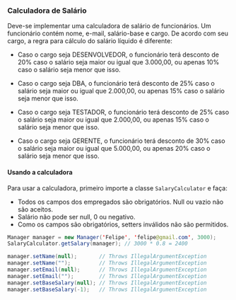 ### Calculadora de Salário

Deve-se implementar uma calculadora de salário de funcionários. Um funcionário contém nome, e-mail, salário-base e cargo. De acordo com seu cargo, a regra para cálculo do salário líquido é diferente:

- Caso o cargo seja DESENVOLVEDOR, o funcionário terá desconto de 20% caso o salário seja maior ou igual que 3.000,00, ou apenas 10% caso o salário seja menor que isso.


- Caso o cargo seja DBA, o funcionário terá desconto de 25% caso o salário seja maior ou igual que 2.000,00, ou apenas 15% caso o salário seja menor que isso.


- Caso o cargo seja TESTADOR, o funcionário terá desconto de 25% caso o salário seja maior ou igual que 2.000,00, ou apenas 15% caso o salário seja menor que isso.


- Caso o cargo seja GERENTE, o funcionário terá desconto de 30% caso o salário seja maior ou igual que 5.000,00, ou apenas 20% caso o salário seja menor que isso.

#### Usando a calculadora

Para usar a calculadora, primeiro importe a classe `SalaryCalculator` e faça:

- Todos os campos dos empregados são obrigatórios. Null ou vazio não são aceitos.
- Salário não pode ser null, 0 ou negativo.
- Como os campos são obrigatórios, setters inválidos não são permitidos.

```java
Manager manager = new Manager('Felipe', 'felipe@gmail.com', 3000);
SalaryCalculator.getSalary(manager); // 3000 * 0.8 = 2400

manager.setName(null);       // Throws IllegalArgumentException
manager.setName("");         // Throws IllegalArgumentException
manager.setEmail(null);      // Throws IllegalArgumentException
manager.setEmail("");        // Throws IllegalArgumentException
manager.setBaseSalary(null); // Throws IllegalArgumentException
manager.setBaseSalary(-1);   // Throws IllegalArgumentException
```

